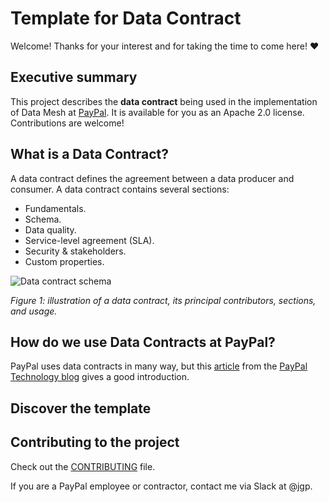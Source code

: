 # Template for Data Contract

Welcome! Thanks for your interest and for taking the time to come here! ❤️

## Executive summary
This project describes the **data contract** being used in the implementation of Data Mesh at [PayPal](https://about.pypl.com/). It is available for you as an Apache 2.0 license. Contributions are welcome!

## What is a Data Contract?
A data contract defines the agreement between a data producer and consumer. A data contract contains several sections:
* Fundamentals.
* Schema.
* Data quality.
* Service-level agreement (SLA).
* Security & stakeholders.
* Custom properties.

![Data contract schema](https://github.com/paypal/data-contract-template/blob/main/docs/img/data-contract-v2-schema.png "Data contract schema")

*Figure 1: illustration of a data contract, its principal contributors, sections, and usage.*

## How do we use Data Contracts at PayPal?
PayPal uses data contracts in many way, but this [article](https://medium.com/paypal-tech/the-next-generation-of-data-platforms-is-the-data-mesh-b7df4b825522) from the [PayPal Technology blog](https://medium.com/paypal-tech) gives a good introduction.

## Discover the template


## Contributing to the project
Check out the [CONTRIBUTING](https://github.com/paypal/data-contract-template/blob/main/CONTRIBUTING.md) file.

If you are a PayPal employee or contractor, contact me via Slack at @jgp.


